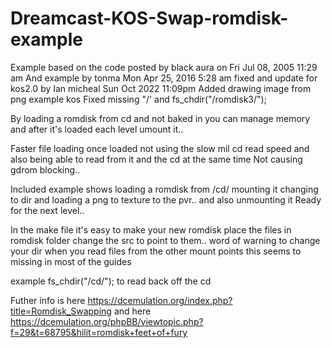# Dreamcast-KOS-Swap-romdisk-example
Example based on the code posted  by black aura on  Fri Jul 08, 2005 11:29 am And example by tonma  Mon Apr 25, 2016 5:28 am fixed and update for kos2.0 by Ian micheal Sun Oct 2022 11:09pm Added drawing image from png example kos Fixed missing "/' and fs_chdir("/romdisk3/");

By loading a romdisk from cd and not baked in you can manage memory and after  it's loaded each level umount it..

Faster file loading once loaded not using the slow mil cd read speed and also being able to read from it and the cd at the same time
Not causing gdrom blocking..

Included example shows loading a romdisk from /cd/ mounting it changing to dir and loading a png to texture to the pvr.. and also unmounting it
Ready for the next level.. 

In the make file it's easy to make your new romdisk place the files in romdisk folder change the src to point to them..
word of warning to change your dir when you read files from the other mount points this seems to missing in most of the guides

example fs_chdir("/cd/"); to read back off the cd

Futher info is here https://dcemulation.org/index.php?title=Romdisk_Swapping
and here https://dcemulation.org/phpBB/viewtopic.php?f=29&t=68795&hilit=romdisk+feet+of+fury

